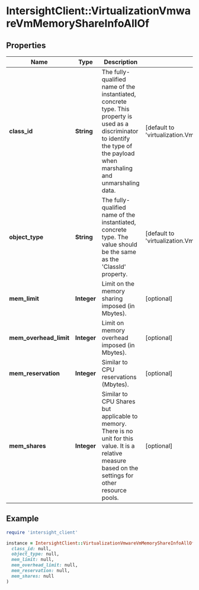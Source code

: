 # IntersightClient::VirtualizationVmwareVmMemoryShareInfoAllOf

## Properties

| Name | Type | Description | Notes |
| ---- | ---- | ----------- | ----- |
| **class_id** | **String** | The fully-qualified name of the instantiated, concrete type. This property is used as a discriminator to identify the type of the payload when marshaling and unmarshaling data. | [default to &#39;virtualization.VmwareVmMemoryShareInfo&#39;] |
| **object_type** | **String** | The fully-qualified name of the instantiated, concrete type. The value should be the same as the &#39;ClassId&#39; property. | [default to &#39;virtualization.VmwareVmMemoryShareInfo&#39;] |
| **mem_limit** | **Integer** | Limit on the memory sharing imposed (in Mbytes). | [optional] |
| **mem_overhead_limit** | **Integer** | Limit on memory overhead imposed (in Mbytes). | [optional] |
| **mem_reservation** | **Integer** | Similar to CPU reservations (Mbytes). | [optional] |
| **mem_shares** | **Integer** | Similar to CPU Shares but applicable to memory. There is no unit for this value. It is a relative measure based on the settings for other resource pools. | [optional] |

## Example

```ruby
require 'intersight_client'

instance = IntersightClient::VirtualizationVmwareVmMemoryShareInfoAllOf.new(
  class_id: null,
  object_type: null,
  mem_limit: null,
  mem_overhead_limit: null,
  mem_reservation: null,
  mem_shares: null
)
```

